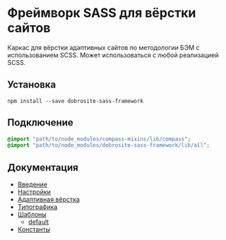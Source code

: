 # Фреймворк SASS для вёрстки сайтов

Каркас для вёрстки адаптивных сайтов по методологии БЭМ с использованием SCSS. Может использоваться
с любой реализацией SCSS.

## Установка

    npm install --save dobrosite-sass-framework

## Подключение

```scss
@import "path/to/node_modules/compass-mixins/lib/compass";
@import "path/to/node_modules/dobrosite-sass-framework/lib/all";
```

## Документация

- [Введение](docs/intro.ru.md)
- [Настройки](docs/settings.ru.md)
- [Адаптивная вёрстка](docs/adaptive.ru.md)
- [Типографика](docs/typography.ru.md)
- [Шаблоны](docs/templates.ru.md)
  - [default](docs/templates/default.ru.md)
- [Константы](docs/constants.ru.md)
